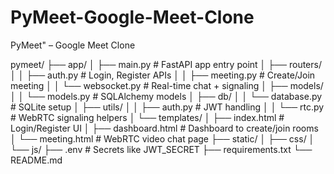 # PyMeet-Google-Meet-Clone
PyMeet" – Google Meet Clone


pymeet/
├── app/
│   ├── main.py                # FastAPI app entry point
│   ├── routers/
│   │   ├── auth.py            # Login, Register APIs
│   │   ├── meeting.py         # Create/Join meeting
│   │   └── websocket.py       # Real-time chat + signaling
│   ├── models/
│   │   └── models.py          # SQLAlchemy models
│   ├── db/
│   │   └── database.py        # SQLite setup
│   ├── utils/
│   │   ├── auth.py            # JWT handling
│   │   └── rtc.py             # WebRTC signaling helpers
│   └── templates/
│       ├── index.html         # Login/Register UI
│       ├── dashboard.html     # Dashboard to create/join rooms
│       └── meeting.html       # WebRTC video chat page
├── static/
│   ├── css/
│   └── js/
├── .env                       # Secrets like JWT_SECRET
├── requirements.txt
└── README.md
